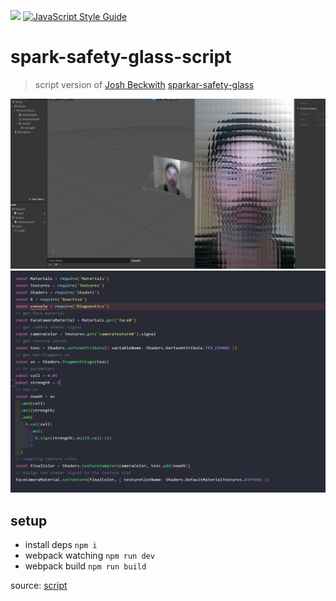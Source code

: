 ![](https://img.shields.io/badge/sdk-v73-green) [![JavaScript Style Guide](https://img.shields.io/badge/code_style-standard-brightgreen.svg)](https://standardjs.com)

# spark-safety-glass-script
> script version of [Josh Beckwith](https://github.com/positlabs) [sparkar-safety-glass](https://github.com/positlabs/spark-safety-glass)

![preview](./preview.jpg)
![code](./code.jpg)

## setup

* install deps `npm i`
* webpack watching `npm run dev`
* webpack build `npm run build`

source: [script](./src/index.js)